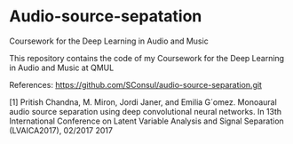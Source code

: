 # Audio-source-sepatation
Coursework for the Deep Learning in Audio and Music

This repository contains the code of my Coursework for the Deep Learning in Audio and Music at QMUL


References:
https://github.com/SConsul/audio-source-separation.git

[1] Pritish Chandna, M. Miron, Jordi Janer, and Emilia G´omez. Monoaural audio source separation using deep convolutional neural networks. In 13th International Conference on Latent Variable Analysis and Signal Separation (LVAICA2017), 02/2017 2017

